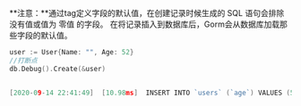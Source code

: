  **注意：**通过tag定义字段的默认值，在创建记录时候生成的 SQL 语句会排除没有值或值为 零值 的字段。 在将记录插入到数据库后，Gorm会从数据库加载那些字段的默认值。

```go
user := User{Name: "", Age: 52} 
//打断点
db.Debug().Create(&user) 


[2020-09-14 22:41:49]  [10.98ms]  INSERT INTO `users` (`age`) VALUES (52)
```

